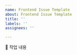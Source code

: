 ```yaml
---
name: Frontend Issue Template
about: Frontend Issue Template
title: ''
labels: ''
assignees: ''

---
```


📃 작업 내용

<!-- (작업할 내용에 대해 간단히 작성) -->
